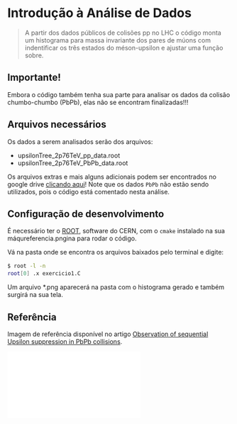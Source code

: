 # Introdução à Análise de Dados

> A partir dos dados públicos de colisões pp no LHC o código monta um histograma para massa invariante dos pares de múons com indentificar os três estados do méson-upsilon e ajustar uma função sobre.

## Importante!

Embora o código também tenha sua parte para analisar os dados da colisão chumbo-chumbo (PbPb), elas não se encontram finalizadas!!!

## Arquivos necessários

Os dados a serem analisados serão dos arquivos:
* upsilonTree_2p76TeV_pp_data.root
* upsilonTree_2p76TeV_PbPb_data.root

Os arquivos extras e mais alguns adicionais podem ser encontrados no google drive [clicando aqui](https://drive.google.com/drive/folders/1DBPiqTYC6yJUPc9688nM8Azrw3UIo_YV)!
Note que os dados `PbPb` não estão sendo utilizados, pois o código está comentado nesta análise.

## Configuração de desenvolvimento

É necessário ter o [ROOT](https://root.cern.ch/root/html534/guides/users-guide/InstallandBuild.html), software do CERN, com o `cmake` instalado na sua máqureferencia.pngina para rodar o código.

Vá na pasta onde se encontra os arquivos baixados pelo terminal e digite:

```sh
$ root -l -n
root[0] .x exercicio1.C
```

Um arquivo *.png aparecerá na pasta com o histograma gerado e também surgirá na sua tela.

## Referência

Imagem de referência disponível no artigo [Observation of sequential Upsilon suppression in PbPb collisions](https://arxiv.org/abs/1208.2826).

![](massFit_pp.pdf)

